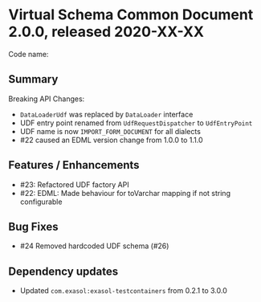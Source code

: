 # Virtual Schema Common Document 2.0.0, released 2020-XX-XX

Code name: 

## Summary

Breaking API Changes:

* `DataLoaderUdf` was replaced by `DataLoader` interface
* UDF entry point renamed from `UdfRequestDispatcher` to `UdfEntryPoint`
* UDF name is now `IMPORT_FORM_DOCUMENT` for all dialects
* #22 caused an EDML version change from 1.0.0 to 1.1.0


## Features / Enhancements

* #23: Refactored UDF factory API
* #22: EDML: Made behaviour for toVarchar mapping if not string configurable

## Bug Fixes

* #24 Removed hardcoded UDF schema (#26)

## Dependency updates

* Updated `com.exasol:exasol-testcontainers` from 0.2.1 to 3.0.0
